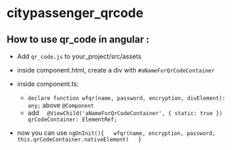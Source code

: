 # citypassenger_qrcode

## How to use qr_code in angular :

- Add `qr_code.js` to your_project/src/assets

- inside component.html, create a div with `#aNameForQrCodeContainer`

- inside component.ts:
  - `declare function wfqr(name, password, encryption, divElement): any;` above `@Component`
  - add `  @ViewChild('aNameForQrCodeContainer', { static: true }) qrCodeContainer: ElementRef;`
  
- now you can use 
`ngOnInit(){  
  wfqr(name, encryption, password, this.qrCodeContainer.nativeElement)  
}`
